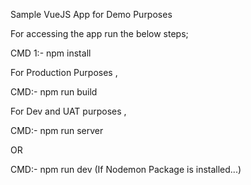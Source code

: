 Sample VueJS App for Demo Purposes

For accessing the app run the below steps; 

CMD 1:- npm install 

For Production Purposes , 

CMD:- npm run build 

For Dev and UAT purposes , 

CMD:- npm run server 

OR 

CMD:- npm run dev (If Nodemon Package is installed...)


